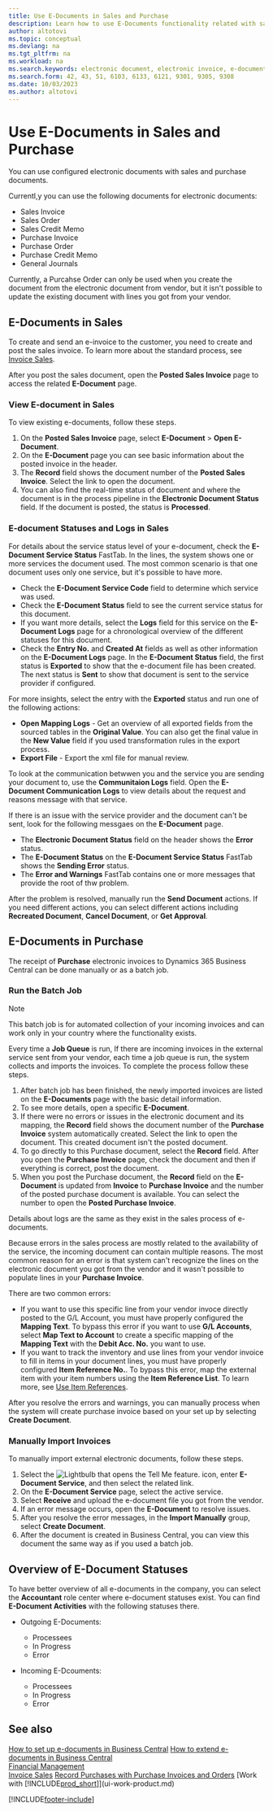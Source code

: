```yaml
---
title: Use E-Documents in Sales and Purchase
description: Learn how to use E-Documents functionality related with sales and purchase invoices.
author: altotovi
ms.topic: conceptual
ms.devlang: na
ms.tgt_pltfrm: na
ms.workload: na
ms.search.keywords: electronic document, electronic invoice, e-document, e-invoice, sales, purchase
ms.search.form: 42, 43, 51, 6103, 6133, 6121, 9301, 9305, 9308
ms.date: 10/03/2023
ms.author: altotovi
---
```


# Use E-Documents in Sales and Purchase  

You can use configured electronic documents with sales and purchase documents.  

Currentl,y you can use the following documents for electronic documents: 

 - Sales Invoice
 - Sales Order
 - Sales Credit Memo
 - Purchase Invoice
 - Purchase Order
 - Purchase Credit Memo
 - General Journals  

Currently, a Purcahse Order can only be used when you create the document from the electronic document from vendor, but it isn't possible to update the existing document with lines you got from your vendor.  

## E-Documents in Sales   

To create and send an e-invoice to the customer, you need to create and post the sales invoice. To learn more about the standard process, see [Invoice Sales](sales-how-invoice-sales.md). 

After you post the sales document, open the **Posted Sales Invoice** page to access the related **E-Document** page.

### View E-document in Sales

To view existing e-documents, follow these steps. 

1. On the **Posted Sales Invoice** page, select **E-Document** > **Open E-Document**.   
2. On the **E-Document** page you can see basic information about the posted invoice in the header. 
3. The **Record** field shows the document number of the **Posted Sales Invoice**. Select the link to open the document.
4. You can also find the real-time status of document and where the document is in the process pipeline in the **Electronic Document Status** field. If the document is posted, the status is **Processed**.

### E-document Statuses and Logs in Sales

For details about the service status level of your e-document, check the **E-Document Service Status** FastTab. In the lines, the system shows one or more services the document used. The most common scenario is that one document uses only one service, but it's possible to have more.   

- Check the **E-Document Service Code** field to determine which service was used.
- Check the **E-Document Status** field to see the current service status for this document.
- If you want more details, select the **Logs** field for this service on the **E-Document Logs** page for a chronological overview of the different statuses for this document.
- Check the **Entry No.** and **Created At** fields as well as other information on the **E-Document Logs** page. In the **E-Document Status** field, the first status is **Exported** to show that the e-document file has been created. The next status is **Sent** to show that document is sent to the service provider if configured. 

For more insights, select the entry with the **Exported** status and run one of the following actions:  

- **Open Mapping Logs** - Get an overview of all exported fields from the sourced tables in the **Original Value**. You can also get the final value in the **New Value** field if you used transformation rules in the export process.  
- **Export File** - Export the xml file for manual review.   

To look at the communication betwwen you and the service you are sending your document to, use the **Communitaion Logs** field. Open the **E-Document Communication Logs** to view details about the request and reasons message with that service.  

If there is an issue with the service provider and the document can't be sent, look for the following messgaes on the **E-Document** page. 

- The **Electronic Document Status** field on the header shows the **Error** status.  
- The **E-Document Status** on the **E-Document Service Status** FastTab shows the **Sending Error** status. 
- The **Error and Warnings** FastTab contains one or more messages that provide the root of thw problem.

After the problem is resolved, manually run the **Send Document** actions. If you need different actions, you can select different actions including **Recreated Document**, **Cancel Document**, or **Get Approval**.  

## E-Documents in Purchase  

The receipt of **Purchase** electronic invoices to Dynamics 365 Business Central can be done manually or as a batch job.  

### Run the Batch Job 

 > [!NOTE]
 > This batch job is for automated collection of your incoming invoices and can work only in your country where the functionality exists. 

Every time a **Job Queue** is run, If there are incoming invoices in the external service sent from your vendor, each time a job queue is run, the system collects and imports the invoices. To complete the process follow these steps.  

1. After batch job has been finished, the newly imported invoices are listed on the **E-Documents** page with the basic detail information.
2. To see more details, open a specific **E-Document**.
3. If there were no errors or issues in the electronic document and its mapping, the **Record** field shows the document number of the **Purchase Invoice** system automatically created. Select the link to open the document. This created document isn't the posted document.
4. To go directly to this Purchase document, select the **Record** field. After you open the **Purchase Invoice** page, check the document and then if everything is correct, post the document.
5. When you post the Purchase document, the **Record** field on the **E-Document** is updated from **Invoice** to **Purchase Invoice** and the number of the posted purchase document is available. You can select the number to open the **Posted Purchase Invoice**.  

Details about logs are the same as they exist in the sales process of e-documents.   

Because errors in the sales process are mostly related to the availability of the service, the incoming document can contain multiple reasons. The most common reason for an error is that system can't recognize the lines on the electronic document you got from the vendor and it wasn't possible to populate lines in your **Purchase Invoice**.  

There are two common errors:  

- If you want to use this specific line from your vendor invoce directly posted to the G/L Account, you must have properly configured the **Mapping Text**. To bypass this error if you want to use **G/L Accounts**, select **Map Text to Account** to create a specific mapping of the **Mapping Text** with the **Debit Acc. No.** you want to use.  
- If you want to track the inventory and use lines from your vendor invoice to fill in items in your document lines, you must have properly configured **Item Reference No.**. To bypass this error, map the external item with your item numbers using the **Item Reference List**. To learn more, see [Use Item References](inventory-how-use-item-cross-refs.md).

After you resolve the errors and warnings, you can manually process when the system will create purchase invoice based on your set up by selecting **Create Document**.

### Manually Import Invoices 

To manually import external electronic documents, follow these steps.

1. Select the ![Lightbulb that opens the Tell Me feature.](media/ui-search/search_small.png "Tell me what you want to do") icon, enter **E-Document Service**, and then select the related link.
2. On the **E-Document Service** page, select the active service. 
3. Select **Receive** and upload the e-document file you got from the vendor.   
4. If an error message occurs, open the **E-Document** to resolve issues.
5. After you resolve the error messages, in the **Import Manually** group, select **Create Document**.
6. After the document is created in Business Central, you can view this document the same way as if you used a batch job.  

## Overview of E-Document Statuses 

To have better overview of all e-documents in the company, you can select the **Accountant** role center where e-document statuses exist. You can find **E-Document Activities** with the following statuses there.

- Outgoing E-Documents:
   - Processees
   - In Progress
   - Error
     
- Incoming E-Dcouments:
   - Processees
   - In Progress
   - Error
 

## See also

[How to set up e-documents in Business Central](finance-how-setup-edocuments.md) 
[How to extend e-documents in Business Central](finance-how-extend-edocuments.md)  
[Financial Management](finance.md)  
[Invoice Sales](sales-how-invoice-sales.md) 
[Record Purchases with Purchase Invoices and Orders](purchasing-how-record-purchases.md)
[Work with [!INCLUDE[prod_short](includes/prod_short.md)]](ui-work-product.md)  

[!INCLUDE[footer-include](includes/footer-banner.md)]

